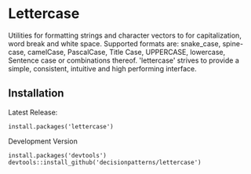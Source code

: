 
Lettercase
=====

Utilities for formatting strings and character vectors to for capitalization,
word break and white space. Supported formats are: snake_case, spine-case, 
camelCase, PascalCase, Title Case, UPPERCASE, lowercase, Sentence case or 
combinations thereof. 'lettercase' strives to provide a simple, consistent, 
intuitive and high performing interface.


Installation
----

Latest Release:

    install.packages('lettercase')


Development Version

    install.packages('devtools')
    devtools::install_github('decisionpatterns/lettercase')

